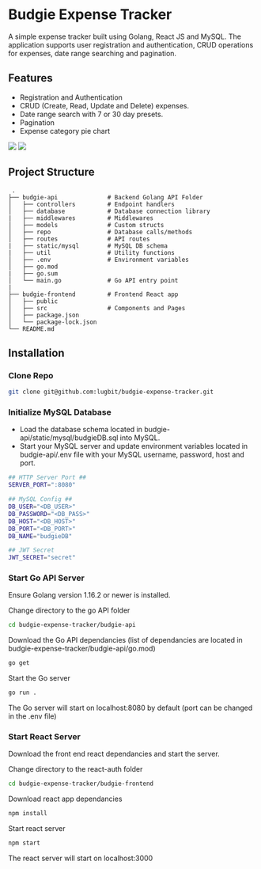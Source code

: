 # Budgie Expense Tracker
A simple expense tracker built using Golang, React JS and MySQL. The application supports user registration and authentication, CRUD operations for expenses, date range searching and pagination.

## Features
* Registration and Authentication
* CRUD (Create, Read, Update and Delete) expenses.
* Date range search with 7 or 30 day presets.
* Pagination
* Expense category pie chart

![](BudgieGif1.gif)
![](BudgieGif2.gif)

## Project Structure
     .
    ├── budgie-api              # Backend Golang API Folder
    │   ├── controllers         # Endpoint handlers     
    │   ├── database            # Database connection library
    |   ├── middlewares         # Middlewares
    │   ├── models              # Custom structs
    │   ├── repo                # Database calls/methods
    │   ├── routes              # API routes
    |   ├── static/mysql        # MySQL DB schema
    |   ├── util                # Utility functions
    │   ├── .env                # Environment variables
    │   ├── go.mod
    |   ├── go.sum           
    │   └── main.go             # Go API entry point
    |      
    ├── budgie-frontend         # Frontend React app
    │   ├── public
    │   ├── src                 # Components and Pages
    │   ├── package.json
    │   └── package-lock.json
    └── README.md    

## Installation

### Clone Repo

```sh
git clone git@github.com:lugbit/budgie-expense-tracker.git
```
   
### Initialize MySQL Database

* Load the database schema located in budgie-api/static/mysql/budgieDB.sql into MySQL.
* Start your MySQL server and update environment variables located in budgie-api/.env file with your MySQL username, password, host and port.

```sh
## HTTP Server Port ##
SERVER_PORT=":8080"

## MySQL Config ##
DB_USER="<DB_USER>" 
DB_PASSWORD="<DB_PASS>"
DB_HOST="<DB_HOST>"
DB_PORT="<DB_PORT>"
DB_NAME="budgieDB"

## JWT Secret
JWT_SECRET="secret"
```

### Start Go API Server

Ensure Golang version 1.16.2 or newer is installed.

Change directory to the go API folder
```sh
cd budgie-expense-tracker/budgie-api
```

Download the Go API dependancies (list of dependancies are located in budgie-expense-tracker/budgie-api/go.mod)
```sh
go get
```

Start the Go server
```sh
go run .
```

The Go server will start on localhost:8080 by default (port can be changed in the .env file)

### Start React Server
Download the front end react dependancies and start the server.

Change directory to the react-auth folder
```sh
cd budgie-expense-tracker/budgie-frontend
```

Download react app dependancies
```sh
npm install
```

Start react server
```sh
npm start
```

The react server will start on localhost:3000
